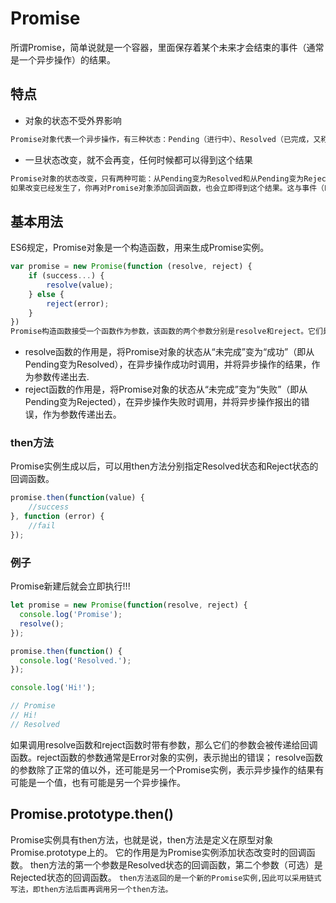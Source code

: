 # Promise
所谓Promise，简单说就是一个容器，里面保存着某个未来才会结束的事件（通常是一个异步操作）的结果。

## 特点
* 对象的状态不受外界影响
```javascript
Promise对象代表一个异步操作，有三种状态：Pending（进行中）、Resolved（已完成，又称 Fulfilled）和Rejected（已失败）.
```
* 一旦状态改变，就不会再变，任何时候都可以得到这个结果
```javascript
Promise对象的状态改变，只有两种可能：从Pending变为Resolved和从Pending变为Rejected。只要这两种情况发生，状态就凝固了，不会再变了，会一直保持这个结果。
如果改变已经发生了，你再对Promise对象添加回调函数，也会立即得到这个结果。这与事件（Event）完全不同，事件的特点是，如果你错过了它，再去监听，是得不到结果的。
```

## 基本用法
ES6规定，Promise对象是一个构造函数，用来生成Promise实例。
```javascript
var promise = new Promise(function (resolve, reject) {
    if (success...) {
        resolve(value);
    } else {
        reject(error);
    }
})
Promise构造函数接受一个函数作为参数，该函数的两个参数分别是resolve和reject。它们是两个函数，由JavaScript引擎提供，不用自己部署。
```

* resolve函数的作用是，将Promise对象的状态从“未完成”变为“成功”（即从Pending变为Resolved），在异步操作成功时调用，并将异步操作的结果，作为参数传递出去.
* reject函数的作用是，将Promise对象的状态从“未完成”变为“失败”（即从Pending变为Rejected），在异步操作失败时调用，并将异步操作报出的错误，作为参数传递出去。

### then方法
Promise实例生成以后，可以用then方法分别指定Resolved状态和Reject状态的回调函数。
```javascript
promise.then(function(value) {
    //success
}, function (error) {
    //fail
});
```

### 例子
Promise新建后就会立即执行!!!
```javascript
let promise = new Promise(function(resolve, reject) {
  console.log('Promise');
  resolve();
});

promise.then(function() {
  console.log('Resolved.');
});

console.log('Hi!');

// Promise
// Hi!
// Resolved
```
如果调用resolve函数和reject函数时带有参数，那么它们的参数会被传递给回调函数。reject函数的参数通常是Error对象的实例，表示抛出的错误；
resolve函数的参数除了正常的值以外，还可能是另一个Promise实例，表示异步操作的结果有可能是一个值，也有可能是另一个异步操作。


## Promise.prototype.then()
Promise实例具有then方法，也就是说，then方法是定义在原型对象Promise.prototype上的。
它的作用是为Promise实例添加状态改变时的回调函数。
then方法的第一个参数是Resolved状态的回调函数，第二个参数（可选）是Rejected状态的回调函数。
`then方法返回的是一个新的Promise实例,因此可以采用链式写法，即then方法后面再调用另一个then方法。`